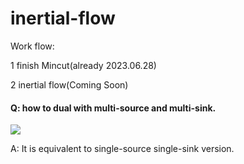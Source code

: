 # inertial-flow

Work flow:


1 finish Mincut(already 2023.06.28)

2 inertial flow(Coming Soon)


#### Q: how to dual with multi-source and multi-sink.
![](image/multi_sink_1.svg=100x100)



A: It is equivalent to single-source single-sink version.